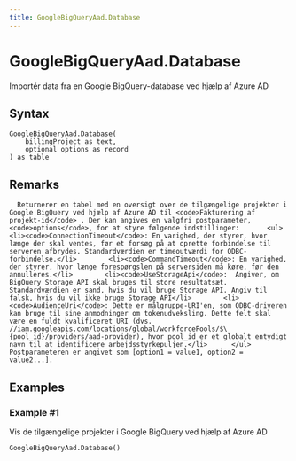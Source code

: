 ```yaml
---
title: GoogleBigQueryAad.Database
---
```


# GoogleBigQueryAad.Database


Importér data fra en Google BigQuery-database ved hjælp af Azure AD


## Syntax

```powerquery
GoogleBigQueryAad.Database(
    billingProject as text,
    optional options as record
) as table
```


## Remarks

      Returnerer en tabel med en oversigt over de tilgængelige projekter i Google BigQuery ved hjælp af Azure AD til <code>Fakturering af projekt-id</code> . Der kan angives en valgfri postparameter, <code>options</code>, for at styre følgende indstillinger:       <ul>        <li><code>ConnectionTimeout</code>: En varighed, der styrer, hvor længe der skal ventes, før et forsøg på at oprette forbindelse til serveren afbrydes. Standardværdien er timeoutværdi for ODBC-forbindelse.</li>        <li><code>CommandTimeout</code>: En varighed, der styrer, hvor længe forespørgslen på serversiden må køre, før den annulleres.</li>        <li><code>UseStorageApi</code>:  Angiver, om BigQuery Storage API skal bruges til store resultatsæt. Standardværdien er sand, hvis du vil bruge Storage API. Angiv til falsk, hvis du vil ikke bruge Storage API</li>        <li><code>AudienceUri</code>: Dette er målgruppe-URI'en, som ODBC-driveren kan bruge til sine anmodninger om tokenudveksling. Dette felt skal være en fuldt kvalificeret URI (dvs. //iam.googleapis.com/locations/global/workforcePools/$\{pool_id}/providers/aad-provider), hvor pool_id er et globalt entydigt navn til at identificere arbejdsstyrkepuljen.</li>      </ul>    Postparameteren er angivet som [option1 = value1, option2 = value2...].    


## Examples

### Example #1 
Vis de tilgængelige projekter i Google BigQuery ved hjælp af Azure AD
```powerquery
GoogleBigQueryAad.Database()
```



